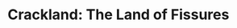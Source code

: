 Crackland: The Land of Fissures
===============================

<div>

  <script async class="speakerdeck-embed" data-id="c3f11170111b0131295052895a478b56" data-ratio="1.33507170795306" src="//speakerdeck.com/assets/embed.js"></script>

</div>

